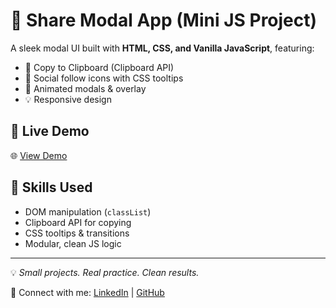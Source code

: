 # 🔗 Share Modal App (Mini JS Project)

A sleek modal UI built with **HTML, CSS, and Vanilla JavaScript**, featuring:

- 📎 Copy to Clipboard (Clipboard API)
- 📱 Social follow icons with CSS tooltips
- 🎨 Animated modals & overlay
- 💡 Responsive design

## 🚀 Live Demo

🌐 [View Demo](https://sharemodal-reetugupta.netlify.app/)

## 🧠 Skills Used

- DOM manipulation (`classList`)
- Clipboard API for copying
- CSS tooltips & transitions
- Modular, clean JS logic

---

💡 _Small projects. Real practice. Clean results._

📌 Connect with me: [LinkedIn](https://www.linkedin.com/in/reetugupta07/) | [GitHub](https://github.com/ReetuGupta)
